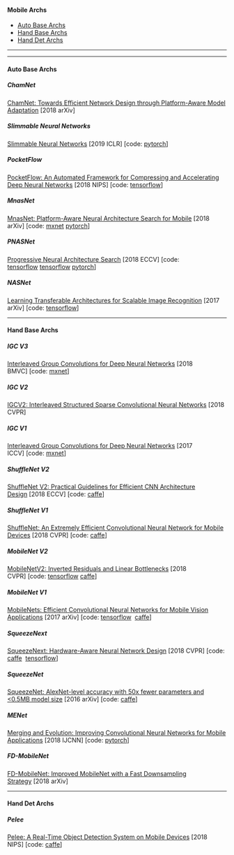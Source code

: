 #### Mobile Archs
- [Auto Base Archs](#auto-base-archs)	
- [Hand Base Archs](#hand-base-archs)
- [Hand Det Archs](#hand-det-archs)

------

------

#### Auto Base Archs

##### ChamNet
[ChamNet: Towards Efficient Network Design through Platform-Aware Model Adaptation](https://arxiv.org/abs/1812.08934)&nbsp;[2018 arXiv]

##### Slimmable Neural Networks
[Slimmable Neural Networks](https://arxiv.org/abs/1812.08928)&nbsp;[2019 ICLR]&nbsp;[code: [pytorch](https://github.com/JiahuiYu/slimmable_networks)]

##### PocketFlow
[PocketFlow: An Automated Framework for Compressing and Accelerating Deep Neural Networks](https://openreview.net/pdf?id=H1fWoYhdim)&nbsp;[2018 NIPS]&nbsp;[code: [tensorflow](https://github.com/Tencent/PocketFlow)]

##### MnasNet
[MnasNet: Platform-Aware Neural Architecture Search for Mobile](https://arxiv.org/abs/1807.11626)&nbsp;[2018 arXiv]&nbsp;[code: [mxnet](https://github.com/zeusees/Mnasnet-Pretrained-Model)&nbsp;[pytorch](https://github.com/AnjieZheng/MnasNet-PyTorch)]

##### PNASNet
[Progressive Neural Architecture Search](https://arxiv.org/abs/1712.00559)&nbsp;[2018 ECCV]&nbsp;[code: [tensorflow](https://github.com/tensorflow/models/tree/master/research/slim/nets/nasnet)&nbsp;[tensorflow](https://github.com/chenxi116/PNASNet.TF)&nbsp;[pytorch](https://github.com/chenxi116/PNASNet.pytorch)]

##### NASNet
[Learning Transferable Architectures for Scalable Image Recognition](https://arxiv.org/abs/1707.07012)&nbsp;[2017 arXiv]&nbsp;[code: [tensorflow](https://github.com/tensorflow/models/tree/master/research/slim/nets/nasnet)]

------

#### Hand Base Archs

##### IGC V3
[Interleaved Group Convolutions for Deep Neural Networks](https://arxiv.org/abs/1806.00178)&nbsp;[2018 BMVC]&nbsp;[code: [mxnet](https://github.com/homles11/IGCV3)]

##### IGC V2
[IGCV2: Interleaved Structured Sparse Convolutional Neural Networks](https://arxiv.org/abs/1804.06202)&nbsp;[2018 CVPR]

##### IGC V1
[Interleaved Group Convolutions for Deep Neural Networks](https://arxiv.org/abs/1707.02725)&nbsp;[2017 ICCV]&nbsp;[code: [mxnet](https://github.com/hellozting/InterleavedGroupConvolutions)]

##### ShuffleNet V2
[ShuffleNet V2: Practical Guidelines for Efficient CNN Architecture Design](https://arxiv.org/abs/1807.11164)&nbsp;[2018 ECCV]&nbsp;[code: [caffe](https://github.com/farmingyard/ShuffleNet)]

##### ShuffleNet V1
[ShuffleNet: An Extremely Efficient Convolutional Neural Network for Mobile Devices](https://arxiv.org/abs/1707.01083)&nbsp;[2018 CVPR]&nbsp;[code: [caffe](https://github.com/farmingyard/ShuffleNet)]

##### MobileNet V2
[MobileNetV2: Inverted Residuals and Linear Bottlenecks](https://arxiv.org/abs/1801.04381)&nbsp;[2018 CVPR]&nbsp;[code: [tensorflow](https://github.com/tensorflow/models/tree/master/research/slim/nets/mobilenet)&nbsp;[caffe](https://github.com/shicai/MobileNet-Caffe)]

##### MobileNet V1
[MobileNets: Efficient Convolutional Neural Networks for Mobile Vision Applications](https://arxiv.org/abs/1704.04861)&nbsp;[2017 arXiv]&nbsp;[code: [tensorflow](https://github.com/tensorflow/models/blob/master/research/slim/nets/mobilenet_v1.md) &nbsp;[caffe](https://github.com/shicai/MobileNet-Caffe)]

##### SqueezeNext
[SqueezeNext: Hardware-Aware Neural Network Design](https://arxiv.org/abs/1803.10615)&nbsp;[2018 CVPR]&nbsp;[code: [caffe](https://github.com/amirgholami/SqueezeNext) &nbsp;[tensorflow](https://github.com/Timen/squeezenext-tensorflow)]

##### SqueezeNet

[SqueezeNet: AlexNet-level accuracy with 50x fewer parameters and <0.5MB model size](https://arxiv.org/abs/1602.07360)&nbsp;[2016 arXiv]&nbsp;[code: [caffe](https://github.com/DeepScale/SqueezeNet)]

##### MENet
[Merging and Evolution: Improving Convolutional Neural Networks for Mobile Applications](https://arxiv.org/abs/1803.09127)&nbsp;[2018 IJCNN]&nbsp;[code: [pytorch](https://github.com/clavichord93/MENet)]

##### FD-MobileNet
[FD-MobileNet: Improved MobileNet with a Fast Downsampling Strategy](https://arxiv.org/abs/1802.03750)&nbsp;[2018 arXiv]

------

#### Hand Det Archs

##### Pelee
[Pelee: A Real-Time Object Detection System on Mobile Devices](https://arxiv.org/abs/1804.06882)&nbsp;[2018 NIPS]&nbsp;[code: [caffe](https://github.com/Robert-JunWang/Pelee)]